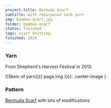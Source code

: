 ```yaml
---
project-title: Bermuda Scarf
subtitle: with repurposed sock yarn
img: baaboo-scarf.jpg
folder: baaboo-scarf
status: finished
tags: scarf knitting
finished: 2019
---
```

### Yarn
From Shepherd's Harvest Festival in 2013.


![Skein of yarn]({{ page.img }}){: .center-image }

### Pattern
[Bermuda Scarf](https://www.ravelry.com/patterns/library/bermuda-scarf) with lots of modifications
